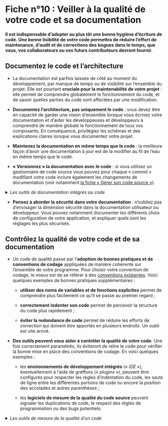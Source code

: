 # Fiche n°10 : Veiller à la qualité de votre code et sa documentation

#### Il est indispensable d’adopter au plus tôt une bonne hygiène d’écriture de code. Une bonne lisibilité de votre code permettra de réduire l’effort de maintenance, d’audit et de corrections des bogues dans le temps, que vous, vos collaborateurs ou vos futurs contributeurs devront fournir.


## Documentez le code et l’architecture

* La documentation est parfois laissée de côté au moment du développement, par manque de temps ou de visibilité sur l’ensemble du projet. Elle est pourtant **cruciale pour la maintenabilité de votre projet** : elle permet de comprendre globalement le fonctionnement du code, et de savoir quelles parties du code sont affectées par une modification.

* **Documentez l’architecture, pas uniquement le code** : vous devez être en capacité de garder une vision d’ensemble lorsque vous écrivez votre documentation et d’aider les développeuses et développeurs à comprendre de manière globale le fonctionnement de tous vos composants. En conséquence, privilégiez les schémas et des explications claires lorsque vous documentez votre projet.

* **Maintenez la documentation en même temps que le code** : la meilleure façon d’avoir une documentation à jour est de la modifier au fil de l’eau en même temps que le code.

* **« Versionnez » la documentation avec le code** : si vous utilisez un gestionnaire de code source vous pouvez pour chaque « _commit_ » modifiant votre code inclure également les changements de documentation (voir notamment [la fiche « Gérer son code source »](#Fiche_n°4%c2%a0:_Gérer_son_code_source)).

<details>
     <summary> <em> Les outils de documentation intégrés au code </em> </summary>
<br>

Certains systèmes de documentation utilisent le **code lui-même** comme support. La documentation est ainsi écrite directement dans les commentaires du programme. 

[Doxygen](https://www.doxygen.nl/index.html), par exemple, offre une syntaxe permettant de générer de la documentation, qui est compatible avec les langages de programmation les plus utilisés. L'exemple suivant est une classe C++ commentée suivant son paradigme :

```
//!  Une classe d'exemple
/*!
  Description plus approfondie de la classe.
  (Et n'oubliez pas de documenter sans mettre de descriptions génériques dans votre projet.)
*/
 
class Example
{
  public:

    //! Le constructeur de la classe
    /*!
      Description plus approfondie du constructeur.
    */
    Example();
 
    //! Le destructeur de la classe.
    /*!
      Description plus approfondie du destructeur.
    */
    virtual ~Example();
    
    //! Une méthode qui fait quelque chose
    /*!
      \param param1 un paramètre important
      \param param2 un deuxième paramètre aussi important
      \return le résultat qui dépend des deux paramètres et de l'état interne de l'instance
    */
    int doSomething(int param1, const char *param2);
   
    //! Une variable membre publique
    /*!
      Description plus approfondie de la variable membre.
    */
    int attr_;
};
```

Certains langages de programmation supportent également nativement l'utilisation des commentaires pour documenter du code. Par exemple, les "docstrings" en Python :

```
class Example:
  """Une classe d'exemple
  Description plus approfondie de la classe.
  """
  
  def __init__(self):
    """Le constructeur de la classe
    Description plus approfondie du constructeur.
	"""
    self.attr = None
  
  def do_something(self, param1, param2):
    """Une méthode qui fait quelque chose
    param1: un paramètre important
    param2: un deuxième paramètre aussi important
    return: le résultat qui dépend des deux paramètres et de l'état interne de l'instance
	"""
    [...]
    return result
	
help(Example)
# affiche la documentation complète de la classe, qui est générée en partie à partir des docstrings
help(Example.do_something)
# affiche uniquement la documentation de la méthode
```
</details>

* **Pensez à aborder la sécurité dans votre documentation** : n’oubliez pas d’envisager la dimension sécurité dans la documentation utilisateur ou développeur. Vous pouvez notamment documenter les différents choix de configuration de votre application, et expliquer quels sont les réglages les plus sécurisés.

## Contrôlez la qualité de votre code et de sa documentation

* Un code de qualité passe par l’**adoption de bonnes pratiques et de conventions de codage** appliquées de manière cohérente sur l’ensemble de votre programme. Pour choisir votre convention de codage, le mieux est de se référer à des [conventions existantes](https://github.com/Kristories/awesome-guidelines). Voici quelques exemples de bonnes pratiques supplémentaires :

    * **utiliser des noms de variables et de fonctions explicites** permet de comprendre plus facilement ce qu’il se passe au premier regard ;

    * **correctement indenter son code** permet de percevoir la structure du code plus rapidement ;

    * **éviter la redondance de code** permet de réduire les efforts de correction qui doivent être apportés en plusieurs endroits. Un oubli est vite arrivé.

* **Des outils peuvent vous aider à contrôler la qualité de votre code**. Une fois correctement paramétrés, ils éviteront de relire le code pour vérifier la bonne mise en place des conventions de codage. En voici quelques exemples :  

    * les **environnements de développement intégrés** (« _IDE_ »), éventuellement à l’aide de greffons (« _plugins_ »), peuvent être configurés pour respecter les règles d’indentation du code, les sauts de ligne entre les différentes portions de code ou encore la position des accolades et autres parenthèses ;
    
    * les **logiciels de mesure de la qualité du code source** peuvent signaler les duplications de code, le respect des règles de programmation ou des bugs potentiels.

<details>
     <summary> <em> Les outils de mesure de la qualité d'un code </em> </summary>
<br>

Certains langages de programmation disposent d'un **style de programmation standard**, par exemple [PEP8](https://www.python.org/dev/peps/pep-0008/) pour le langage Python. Des outils automatiques peuvent contrôler le respect de ces styles, par exemple [pep8.py](https://pep8.readthedocs.io/en/release-1.7.x/intro.html) pour la PEP8. Pour les langages ne disposant pas de styles de programmation standard, différents styles ont été créés, avec des outils automatiques permettant de les vérifier, par exemple [SonarQube](https://github.com/SonarSource/sonarqube) ou [checkstyle](https://checkstyle.org/) pour Java.

Des **outils de qualité de code plus généraux** peuvent détecter un certain nombre de problèmes : variables non utilisées ou non définies, duplication de code, etc. Par exemple [ESLint](https://eslint.org) pour Javascript ou [Clippy](https://github.com/rust-lang/rust-clippy) pour Rust.

Enfin, des **outils d'analyse statique** permettent une analyse plus fine du code, afin d'évaluer son comportement sans pour autant exécuter le programme, par exemple [SpotBugs](https://spotbugs.github.io/) pour Java ou [Frama-C](http://frama-c.com/) pour le C.
</details>
